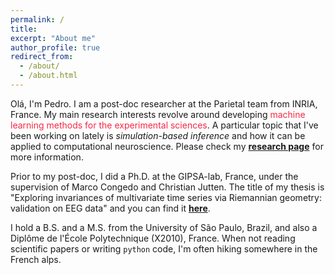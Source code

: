 ```yaml
---
permalink: /
title: 
excerpt: "About me"
author_profile: true
redirect_from: 
  - /about/
  - /about.html
---
```


Olá, I'm Pedro. I am a post-doc researcher at the Parietal team from INRIA, France. My main research interests revolve around developing <span style="color:#fa2743">machine learning methods for the experimental sciences</span>. A particular topic that I've been working on lately is *simulation-based inference* and how it can be applied to computational neuroscience. Please check my **<a href="/research.html" >research page</a>** for more information.

Prior to my post-doc, I did a Ph.D. at the GIPSA-lab, France, under the supervision of Marco Congedo and Christian Jutten. The title of my thesis is "Exploring invariances of multivariate time series via Riemannian geometry: validation on EEG data" and you can find it **<a href="https://hal.archives-ouvertes.fr/tel-02345388" target="_blank">here</a>**.

I hold a B.S. and a M.S. from the University of São Paulo, Brazil, and also a Diplôme de l'École Polytechnique (X2010), France. When not reading scientific papers or writing `python` code, I'm often hiking somewhere in the French alps.